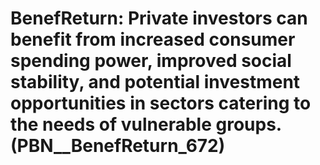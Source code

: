 # BenefReturn: __Private investors can benefit from increased consumer spending power, improved social stability, and potential investment opportunities in sectors catering to the needs of vulnerable groups.__ (PBN__BenefReturn_672)

